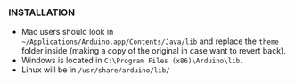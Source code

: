 ### INSTALLATION  

* Mac users should look in `~/Applications/Arduino.app/Contents/Java/lib` and replace the `theme` folder inside (making a copy of the original in case want to revert back).  
* Windows is located in `C:\Program Files (x86)\Arduino\lib`.  
* Linux will be in `/usr/share/arduino/lib/`  

